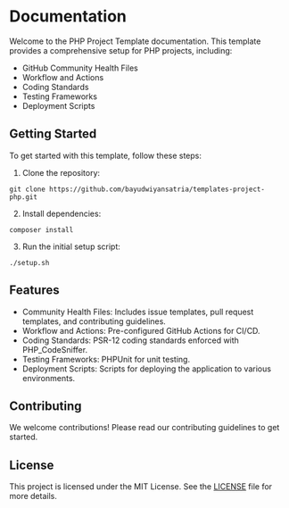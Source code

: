 # Documentation

Welcome to the PHP Project Template documentation. This template provides a comprehensive setup for PHP projects, including:

- GitHub Community Health Files
- Workflow and Actions
- Coding Standards
- Testing Frameworks
- Deployment Scripts

## Getting Started

To get started with this template, follow these steps:

1. Clone the repository:

```shell
git clone https://github.com/bayudwiyansatria/templates-project-php.git
```

2. Install dependencies:

```shell
composer install
```

3. Run the initial setup script:

```shell
./setup.sh
```

## Features

- Community Health Files: Includes issue templates, pull request templates, and contributing guidelines.
- Workflow and Actions: Pre-configured GitHub Actions for CI/CD.
- Coding Standards: PSR-12 coding standards enforced with PHP_CodeSniffer.
- Testing Frameworks: PHPUnit for unit testing.
- Deployment Scripts: Scripts for deploying the application to various environments.

## Contributing

We welcome contributions! Please read our contributing guidelines to get started.

## License

This project is licensed under the MIT License. See the [LICENSE](../LICENSE) file for more details.
